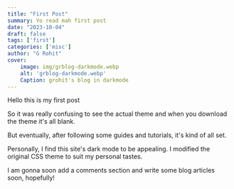 ```yaml
---
title: "First Post"
summary: Yo read mah first post
date: "2023-10-04"
draft: false
tags: ['first']
categories: ['misc']
author: "G Rohit"
cover: 
    image: img/grblog-darkmode.webp
    alt: 'grblog-darkmode.webp'
    Caption: grohit's blog in darkmode
---
```


Hello this is my first post

So it was really confusing to see the actual theme and when you download the theme it's all blank. 

But eventually, after following some guides and tutorials, it's kind of all set.

Personally, I find this site's dark mode to be appealing. I modified the original CSS theme to suit my personal tastes.

I am gonna soon add a comments section and write some blog articles soon, hopefully!